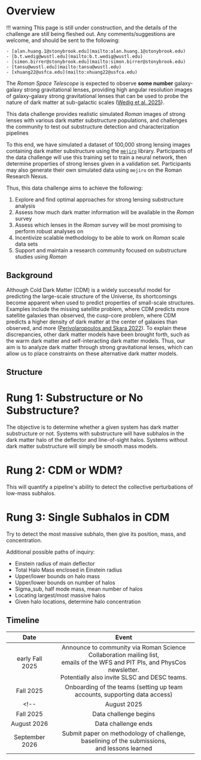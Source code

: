 # Overview

!!! warning
    This page is still under construction, and the details of the challenge are still being fleshed out. Any comments/suggestions are welcome, and should be sent to the following:

    - [alan.huang.1@stonybrook.edu](mailto:alan.huang.1@stonybrook.edu)
    - [b.t.wedig@wustl.edu](mailto:b.t.wedig@wustl.edu)
    - [simon.birrer@stonybrook.edu](mailto:simon.birrer@stonybrook.edu)
    - [tansu@wustl.edu](mailto:tansu@wustl.edu)
    - [xhuang22@usfca.edu](mailto:xhuang22@usfca.edu)

The *Roman Space Telescope* is expected to observe **some number** galaxy-galaxy strong gravitational lenses, providing high angular resolution images of galaxy-galaxy strong gravitational lenses that can be used to probe the nature of dark matter at sub-galactic scales ([Wedig et al. 2025](https://iopscience.iop.org/article/10.3847/1538-4357/adc24f)).

This data challenge provides realistic simulated *Roman* images of strong lenses with various dark matter substructure populations, and challenges the community to test out substructure detection and characterization pipelines 

To this end, we have simulated a dataset of 100,000 strong lensing images containing dark matter substructure using the [``mejiro``](https://github.com/AstroMusers/mejiro) library. Participants of the data challenge will use this training set to train a neural network, then determine properties of strong lenses given in a validation set. Participants may also generate their own simulated data using ``mejiro`` on the Roman Research Nexus.

Thus, this data challenge aims to achieve the following:

1. Explore and find optimal approaches for strong lensing substructure analysis
2. Assess how much dark matter information will be available in the *Roman* survey
3. Assess which lenses in the *Roman* survey will be most promising to perform robust analyses on
4. Incentivize scalable methodology to be able to work on *Roman* scale data sets
5. Support and maintain a research community focused on substructure studies using *Roman*

## Background

Although Cold Dark Matter (CDM) is a widely successful model for predicting the large-scale structure of the Universe, its shortcomings become apparent when used to predict properties of small-scale structures. Examples include the missing satellite problem, where CDM predicts more satellite galaxies than observed, the cusp-core problem, where CDM predicts a higher density of dark matter at the center of galaxies than observed, and more ([Perivolaropoulos and Skara 2022](https://doi.org/10.1016/j.newar.2022.101659)). To explain these discrepancies, other dark matter models have been brought forth, such as the warm dark matter and self-interacting dark matter models. Thus, our aim is to analyze dark matter through strong gravitational lenses, which can allow us to place constraints on these alternative dark matter models.

## Structure

# Rung 1: Substructure or No Substructure?

The objective is to determine whether a given system has dark matter substructure or not. Systems with substructure will have subhalos in the dark matter halo of the deflector and line-of-sight halos. Systems without dark matter substructure will simply be smooth mass models.

# Rung 2: CDM or WDM?

This will quantify a pipeline's ability to detect the collective perturbations of low-mass subhalos.

# Rung 3: Single Subhalos in CDM

Try to detect the most massive subhalo, then give its position, mass, and concentration.

Additional possible paths of inquiry:

- Einstein radius of main deflector
- Total Halo Mass enclosed in Einstein radius
- Upper/lower bounds on halo mass
- Upper/lower bounds on number of halos
- Sigma_sub, half mode mass, mean number of halos
- Locating largest/most massive halos
- Given halo locations, determine halo concentration

## Timeline

| Date | Event |
|:----:|:-----:|
| early Fall 2025 | Announce to community via Roman Science Collaboration mailing list,<br>emails of the WFS and PIT PIs, and PhysCos newsletter. <br> Potentially also invite SLSC and DESC teams. |
| Fall 2025 | Onboarding of the teams (setting up team accounts, supporting data access) |
<!-- | August 2025 | Submit proposal to organize splinter session at AAS247 in January 2026 <br> of lensing with Roman (including talks by participating teams) | -->
| Fall 2025 | Data challenge begins|
| August 2026 | Data challenge ends |
| September 2026 | Submit paper on methodology of challenge, baselining of the submissions, <br>and lessons learned |

